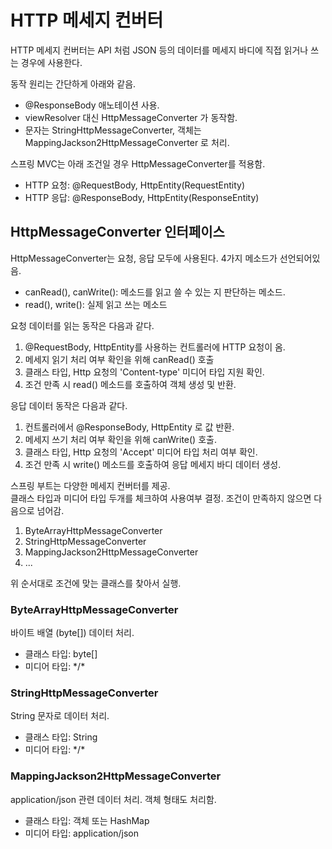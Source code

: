 # HTTP 메세지 컨버터

HTTP 메세지 컨버터는 API 처럼 JSON 등의 데이터를 메세지 바디에 직접 읽거나 쓰는 경우에 사용한다.

동작 원리는 간단하게 아래와 같음.
* @ResponseBody 애노테이션 사용.
* viewResolver 대신 HttpMessageConverter 가 동작함.
* 문자는 StringHttpMessageConverter, 객체는 MappingJackson2HttpMessageConverter 로 처리.

스프링 MVC는 아래 조건일 경우 HttpMessageConverter를 적용함.
* HTTP 요청: @RequestBody, HttpEntity(RequestEntity)
* HTTP 응답: @ResponseBody, HttpEntity(ResponseEntity)

## HttpMessageConverter 인터페이스
HttpMessageConverter는 요청, 응답 모두에 사용된다. 4가지 메소드가 선언되어있음.
* canRead(), canWrite(): 메소드를 읽고 쓸 수 있는 지 판단하는 메소드.
* read(), write(): 실제 읽고 쓰는 메소드

요청 데이터를 읽는 동작은 다음과 같다.
1. @RequestBody, HttpEntity를 사용하는 컨트롤러에 HTTP 요청이 옴.
2. 메세지 읽기 처리 여부 확인을 위해 canRead() 호출
3. 클래스 타입, Http 요청의 'Content-type' 미디어 타입 지원 확인.
4. 조건 만족 시 read() 메소드를 호출하여 객체 생성 및 반환.

응답 데이터 동작은 다음과 같다.
1. 컨트롤러에서 @ResponseBody, HttpEntity 로 값 반환.
2. 메세지 쓰기 처리 여부 확인을 위해 canWrite() 호출.
3. 클래스 타입, Http 요청의 'Accept' 미디어 타입 처리 여부 확인.
4. 조건 만족 시 write() 메소드를 호출하여 응답 메세지 바디 데이터 생성.

스프링 부트는 다양한 메세지 컨버터를 제공.\
클래스 타입과 미디어 타입 두개를 체크하여 사용여부 결정. 조건이 만족하지 않으면 다음으로 넘어감.
1. ByteArrayHttpMessageConverter
2. StringHttpMessageConverter
3. MappingJackson2HttpMessageConverter
4. ...

위 순서대로 조건에 맞는 클래스를 찾아서 실행.

### ByteArrayHttpMessageConverter
바이트 배열 (byte[]) 데이터 처리.
* 클래스 타입: byte[]
* 미디어 타입: \*/*

### StringHttpMessageConverter 
String 문자로 데이터 처리. 
* 클래스 타입: String 
* 미디어 타입: \*/*

### MappingJackson2HttpMessageConverter
application/json 관련 데이터 처리. 객체 형태도 처리함.
* 클래스 타입: 객체 또는 HashMap
* 미디어 타입: application/json 

